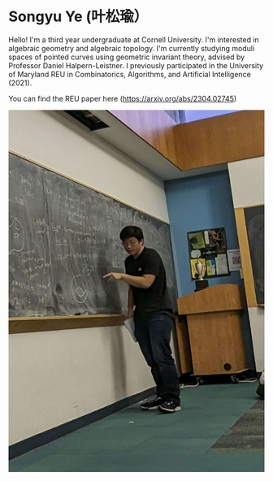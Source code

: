 # Songyu Ye (叶松瑜）

Hello! I'm a third year undergraduate at Cornell University. I'm interested in algebraic geometry and algebraic topology. I'm currently studying moduli spaces of pointed curves using geometric invariant theory, advised by Professor Daniel Halpern-Leistner. I previously participated in the University of Maryland REU in Combinatorics, Algorithms, and Artificial Intelligence (2021).

You can find the REU paper here (https://arxiv.org/abs/2304.02745)

![me](me-at-board.jpeg)

